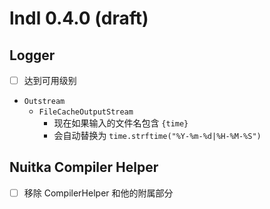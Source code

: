 # lndl 0.4.0 (draft)

## Logger

- [ ] 达到可用级别
- `Outstream`
  - `FileCacheOutputStream`
    - 现在如果输入的文件名包含 `{time}`
    - 会自动替换为 `time.strftime("%Y-%m-%d|%H-%M-%S")`

## Nuitka Compiler Helper

- [ ] 移除 CompilerHelper 和他的附属部分
